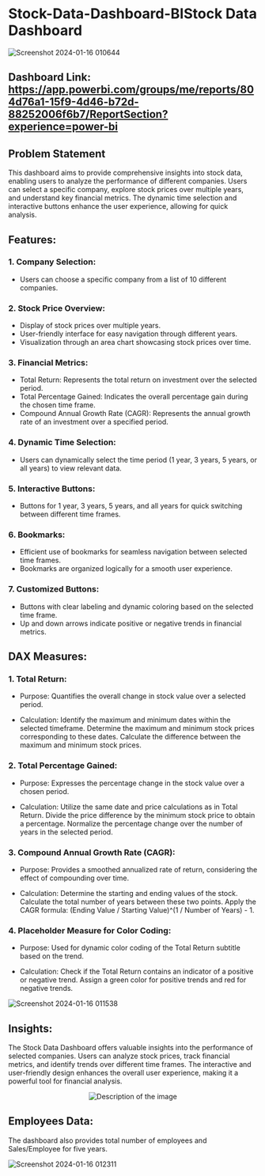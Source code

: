 # Stock-Data-Dashboard-BIStock Data Dashboard

![Screenshot 2024-01-16 010644](https://github.com/Aliihadi8114/Stock-Data-Dashboard-BI/assets/144004248/186929d7-e99a-4dea-bd99-9fba88b8a451)
## Dashboard Link: https://app.powerbi.com/groups/me/reports/804d76a1-15f9-4d46-b72d-88252006f6b7/ReportSection?experience=power-bi

## Problem Statement
This dashboard aims to provide comprehensive insights into stock data, enabling users to analyze the performance of different companies. Users can select a specific company, explore stock prices over multiple years, and understand key financial metrics. The dynamic time selection and interactive buttons enhance the user experience, allowing for quick analysis.

## Features:
### 1. Company Selection:
- Users can choose a specific company from a list of 10 different companies.
### 2. Stock Price Overview:
- Display of stock prices over multiple years.
- User-friendly interface for easy navigation through different years.
- Visualization through an area chart showcasing stock prices over time.
### 3. Financial Metrics:
- Total Return: Represents the total return on investment over the selected period.
- Total Percentage Gained: Indicates the overall percentage gain during the chosen time frame.
- Compound Annual Growth Rate (CAGR): Represents the annual growth rate of an investment over a specified period.
### 4. Dynamic Time Selection:
- Users can dynamically select the time period (1 year, 3 years, 5 years, or all years) to view relevant data.
### 5. Interactive Buttons:
- Buttons for 1 year, 3 years, 5 years, and all years for quick switching between different time frames.
### 6. Bookmarks:
- Efficient use of bookmarks for seamless navigation between selected time frames.
- Bookmarks are organized logically for a smooth user experience.
### 7. Customized Buttons:
- Buttons with clear labeling and dynamic coloring based on the selected time frame.
- Up and down arrows indicate positive or negative trends in financial metrics.

## DAX Measures:
### 1. Total Return:
- Purpose:
Quantifies the overall change in stock value over a selected period.

- Calculation:
Identify the maximum and minimum dates within the selected timeframe.
Determine the maximum and minimum stock prices corresponding to these dates.
Calculate the difference between the maximum and minimum stock prices.

### 2. Total Percentage Gained:
- Purpose:
Expresses the percentage change in the stock value over a chosen period.

- Calculation:
Utilize the same date and price calculations as in Total Return.
Divide the price difference by the minimum stock price to obtain a percentage.
Normalize the percentage change over the number of years in the selected period.

### 3. Compound Annual Growth Rate (CAGR):
- Purpose:
Provides a smoothed annualized rate of return, considering the effect of compounding over time.

- Calculation:
Determine the starting and ending values of the stock.
Calculate the total number of years between these two points.
Apply the CAGR formula: (Ending Value / Starting Value)^(1 / Number of Years) - 1.

### 4. Placeholder Measure for Color Coding:
- Purpose:
Used for dynamic color coding of the Total Return subtitle based on the trend.

- Calculation:
Check if the Total Return contains an indicator of a positive or negative trend.
Assign a green color for positive trends and red for negative trends.


![Screenshot 2024-01-16 011538](https://github.com/Aliihadi8114/Stock-Data-Dashboard-BI/assets/144004248/dcef36d7-1749-4c9d-9a1c-5d9ad85a8d48)



## Insights:
The Stock Data Dashboard offers valuable insights into the performance of selected companies. Users can analyze stock prices, track financial metrics, and identify trends over different time frames. The interactive and user-friendly design enhances the overall user experience, making it a powerful tool for financial analysis.

<div align="center">
  <img src="https://github.com/Aliihadi8114/Stock-Data-Dashboard-BI/assets/144004248/0524bba6-3e66-4fef-af01-5b44701cb9f2" alt="Description of the image">
</div>



## Employees Data:
The dashboard also provides total number of employees and Sales/Employee for five years.


![Screenshot 2024-01-16 012311](https://github.com/Aliihadi8114/Stock-Data-Dashboard-BI/assets/144004248/510bd789-0ec3-4c1f-a2a6-7e238450d065)






